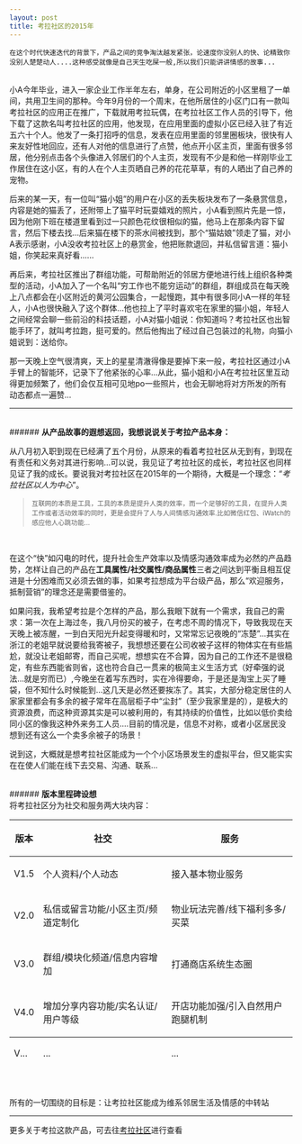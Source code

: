 ```yaml
---
layout: post
title: 考拉社区的2015年
---
```


    在这个时代快速迭代的背景下，产品之间的竞争淘汰越发紧张，论速度你没别人的快、论精致你没别人楚楚动人....这种感受就像是自己天生吃屎一般,所以我们只能讲讲情感的故事...


<!-- more -->
<br>
小A今年毕业，进入一家企业工作半年左右，单身，在公司附近的小区里租了一单间，共用卫生间的那种。今年9月份的一个周末，在他所居住的小区门口有一款叫考拉社区的应用正在推广，下载就用考拉玩偶，在考拉社区工作人员的引导下，他下载了这款名叫考拉社区的应用，他发现，在应用里面的虚拟小区已经入驻了有近五六十个人。他发了一条打招呼的信息，发表在应用里面的邻里圈板块，很快有人来友好性地回应，还有人对他的信息进行了点赞，他点开小区主页，里面有很多邻居，他分别点击各个头像进入邻居们的个人主页，发现有不少是和他一样刚毕业工作居住在这小区，有的人在个人主页晒自己养的花花草草，有的人晒出了自己养的宠物。

后来的某一天，有一位叫“猫小姐”的用户在小区的丢失板块发布了一条悬赏信息，内容是她的猫丢了，还附带上了猫平时玩耍嬉戏的照片，小A看到照片先是一惊，因为他刚下班在楼道里看到过一只颜色花纹很相似的猫，他马上在那条内容下留言，然后下楼去找...后来猫在楼下的茶水间被找到，那个“猫姑娘”领走了猫，对小A表示感谢，小A没收考拉社区上的悬赏金，他把账款退回，并私信留言道：猫小姐，你笑起来真好看......

再后来，考拉社区推出了群组功能，可帮助附近的邻居方便地进行线上组织各种类型的活动，小A加入了一个名叫“穷工作也不能穷运动”的群组，群组成员在每天晚上八点都会在小区附近的黄河公园集合，一起慢跑，其中有很多同小A一样的年轻人，小A也很快融入了这个群体...他也拉上了平时喜欢宅在家里的猫小姐，年轻人之间经常会聊一些前沿的科技话题，小A对猫小姐说：你知道吗？考拉社区也出智能手环了，就叫考拉跑，挺可爱的。然后他掏出了经过自己包装过的礼物，向猫小姐说到：送给你。

那一天晚上空气很清爽，天上的星星清澈得像是要掉下来一般，考拉社区通过小A手臂上的智能环，记录下了他紧张的心率...从此，猫小姐和小A在考拉社区里互动得更加频繁了，他们会仅互相可见地po一些照片，也会无聊地将对方所发的所有动态都点一遍赞...
<br>

-----

<br>
###### <strong>从产品故事的遐想返回，我想说说关于考拉产品本身：</strong>
<br>

从八月初入职到现在已经满了五个月份，从原来的看着考拉社区从无到有，到现在有责任和义务对其进行影响...可以说，我见证了考拉社区的成长，考拉社区也同样见证了我的成长。要说我对考拉社区在2015年的一个期待，大概是一个理念：“*考拉社区以人为中心*”。
<br>
> <small>互联网的本质是工具，工具的本质是提升人类的效率，而一个足够好的工具，在提升人类工作或者活动效率的同时，更是会提升了人与人间情感沟通效率.比如微信红包、iWatch的感应他人心跳功能...</small>
<br>

在这个“快”如闪电的时代，提升社会生产效率以及情感沟通效率成为必然的产品趋势，怎样让自己的产品在**工具属性/社交属性/商品属性**三者之间达到平衡且相互促进是十分困难而又必须去做的事，如果考拉想成为平台级产品，那么“欢迎服务，抵制营销”的理念还是需要借鉴的。

如果问我，我希望考拉是个怎样的产品，那么我眼下就有一个需求，我自己的需求：第一次在上海过冬，我八月份买的被子，在考虑不周的情况下，导致我现在天天晚上被冻醒，一到白天阳光升起变得暖和时，又常常忘记夜晚的“冻楚”...其实在浙江的老姐早就说要给我寄被子，我想想还要在公司收被子这样的物体实在有些尴尬，就没让老姐邮寄，而自己买呢，想想实在不合算，因为自己的工作还不是很稳定，有些东西能省则省，这也符合自己一贯来的极简主义生活方式（好牵强的说法...就是穷而已）,今晚坐在着写东西时，实在冷得要命，于是还是淘宝上买了睡袋，但不知什么时候能到...这几天是必然还要挨冻了。其实，大部分稳定居住的人家家里都会有多余的被子常年在高层柜子中“尘封”（至少我家里是的），是极大的资源浪费，而这种资源其实是可以被利用的，有其持续的价值性，比如以低价卖给同小区的像我这种外来务工人员....目前的情况是，信息不对称，或者小区居民没想到还有这么一个卖多余被子的场景！

说到这，大概就是想考拉社区能成为一个个小区场景发生的虚拟平台，但又能实实在在使人们能在线下去交易、沟通、联系...

<br>
###### <strong>版本里程碑设想</strong>
<br>
将考拉社区分为社交和服务两大块内容：
<br>
<table>
  <thead>
    <tr>
      <th><p>版本</th>
      <th><p>社交</th>
      <th><p>服务</th>
    </tr>
  </thead>
  <tbody>
    <tr>
      <td><p>V1.5</td>
      <td><p>个人资料/个人动态</td>
      <td><p>接入基本物业服务</td>
    </tr>
    <tr>
      <td><p>V2.0</td>
      <td><p>私信或留言功能/小区主页/频道定制化</td>
      <td><p>物业玩法完善/线下福利多多/买菜</td>
    </tr>
    <tr>
      <td><p>V3.0</td>
      <td><p>群组/模块化频道/信息内容增加</td>
      <td><p>打通商店系统生态圈</td>
    </tr>
     <tr>
       <td><p>V4.0</td>
       <td><p>增加分享内容功能/实名认证/用户等级</td>
       <td><p>开店功能加强/引入自然用户跑腿机制</td>
     </tr>
  </tbody>
  <tfoot>
    <tr>
      <td><p>V...</td>
      <td><p>...</td>
      <td><p>...</td>
    </tr>
  </tfoot>
</table>
<br>

所有的一切围绕的目标是：让考拉社区能成为维系邻居生活及情感的中转站

-----

更多关于考拉这款产品，可去往<a href="http://www.kaola.mobi/" target="_blank">考拉社区</a>进行查看

